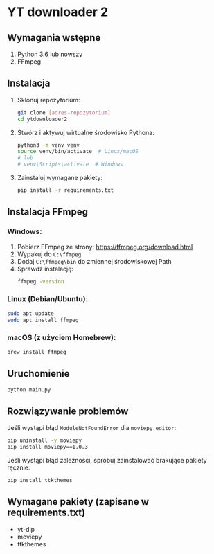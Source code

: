 # YT downloader 2

## Wymagania wstępne

1. Python 3.6 lub nowszy
2. FFmpeg

## Instalacja

1. Sklonuj repozytorium:
   ```bash
   git clone [adres-repozytorium]
   cd ytdownloader2
   ```

2. Stwórz i aktywuj wirtualne środowisko Pythona:
   ```bash
   python3 -m venv venv
   source venv/bin/activate  # Linux/macOS
   # lub
   # venv\Scripts\activate  # Windows
   ```

3. Zainstaluj wymagane pakiety:
   ```bash
   pip install -r requirements.txt
   ```

## Instalacja FFmpeg

### Windows:
1. Pobierz FFmpeg ze strony: https://ffmpeg.org/download.html
2. Wypakuj do `C:\ffmpeg`
3. Dodaj `C:\ffmpeg\bin` do zmiennej środowiskowej Path
4. Sprawdź instalację:
   ```bash
   ffmpeg -version
   ```

### Linux (Debian/Ubuntu):
```bash
sudo apt update
sudo apt install ffmpeg
```

### macOS (z użyciem Homebrew):
```bash
brew install ffmpeg
```

## Uruchomienie

```bash
python main.py
```

## Rozwiązywanie problemów

Jeśli wystąpi błąd `ModuleNotFoundError` dla `moviepy.editor`:
```bash
pip uninstall -y moviepy
pip install moviepy==1.0.3
```

Jeśli wystąpi błąd zależności, spróbuj zainstalować brakujące pakiety ręcznie:
```bash
pip install ttkthemes
```

## Wymagane pakiety (zapisane w requirements.txt)
- yt-dlp
- moviepy
- ttkthemes
